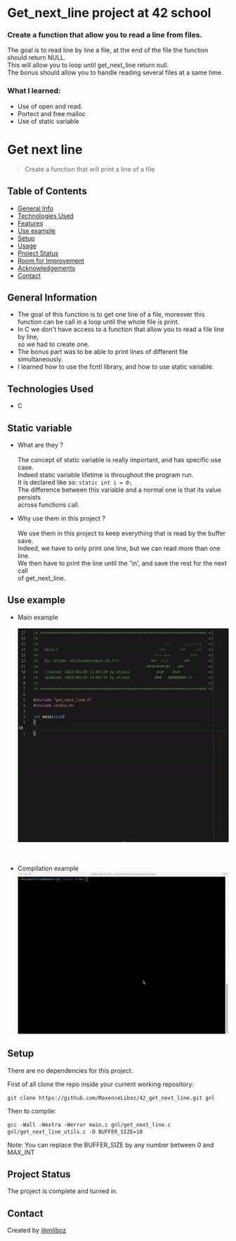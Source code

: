 # Get_next_line project at 42 school

### Create a function that allow you to read a line from files.

The goal is to read line by line a file, at the end of the file the function should return NULL.</br>
This will allow you to loop until get_next_line return null.</br>
The bonus should allow you to handle reading several files at a same time.</br>

### What I learned:

* Use of open and read.
* Portect and free malloc
* Use of static variable


# Get next line
> Create a function that will print a line of a file

## Table of Contents
* [General Info](#general-information)
* [Technologies Used](#technologies-used)
* [Features](#features)
* [Use example](#use-example)
* [Setup](#setup)
* [Usage](#usage)
* [Project Status](#project-status)
* [Room for Improvement](#room-for-improvement)
* [Acknowledgements](#acknowledgements)
* [Contact](#contact)
<!-- * [License](#license) -->


## General Information
- The goal of this function is to get one line of a file, moreover this  
function can be call in a loop until the whole file is print.
- In C we don't have access to a function that allow you to read a file line by line,  
so we had to create one.
- The bonus part was to be able to print lines of different file simultaneously.
- I learned how to use the fcntl library, and how to use static variable.


## Technologies Used
- C

## Static variable

* What are they ? <br/>  
The concept of static variable is really important, and has specific use case.  
Indeed static variable lifetime is throughout the program run.  
It is declared like so: `static int i = 0;`  
The difference between this variable and a normal one is that its value persists  
across functions call.

* Why use them in this project ? <br/>  
We use them in this project to keep everything that is read by the buffer save.  
Indeed, we have to only print one line, but we can read more than one line.  
We then have to print the line until the '\n', and save the rest for the next call  
of get_next_line.


## Use example
* Main example <br/>  
![Code example](./img/use_gnl.gif) <br/> <br/> <br/>

* Compilation example <br/>
![Compile example](./img/compile_gnl.gif)

## Setup
There are no dependencies for this project.

First of all clone the repo inside your current working repository:
```
git clone https://github.com/MaxenceLiboz/42_get_next_line.git gnl
```

Then to compile:
```
gcc -Wall -Wextra -Werror main.c gnl/get_next_line.c gnl/get_next_line_utils.c -D BUFFER_SIZE=10
```
Note: You can replace the BUFFER_SIZE by any number between 0 and MAX_INT

## Project Status
The project is complete and turned in.

## Contact
Created by [@mliboz](https://github.com/MaxenceLiboz)
